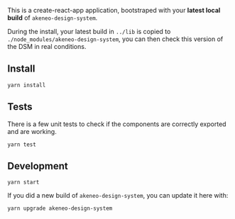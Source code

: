 This is a create-react-app application, bootstraped with your **latest local build** of `akeneo-design-system`.

During the install, your latest build in `../lib` is copied to `./node_modules/akeneo-design-system`, 
you can then check this version of the DSM in real conditions.

## Install

```shell script
yarn install
```

## Tests

There is a few unit tests to check if the components are correctly exported and are working.

```shell script
yarn test
```

## Development

```shell script
yarn start
```

If you did a new build of `akeneo-design-system`, you can update it here with:
```shell script
yarn upgrade akeneo-design-system
```
